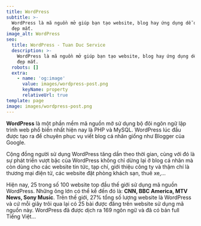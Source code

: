 ```yaml
---
title: WordPress
subtitle: >-
  WordPress là mã nguồn mở giúp bạn tạo website, blog hay ứng dụng dễ dàng và
  đẹp mắt.
image_alt: WordPress
seo:
  title: WordPress - Tuan Duc Service
  description: >-
    WordPress là mã nguồn mở giúp bạn tạo website, blog hay ứng dụng dễ dàng và
    đẹp mắt.
  robots: []
  extra:
    - name: 'og:image'
      value: images/wordpress-post.png
      keyName: property
      relativeUrl: true
template: page
image: images/wordpress-post.png
---
```

**WordPress** là một phần mềm mã nguồn mở sử dụng bộ đôi ngôn ngữ lập trình web phổ biến nhất hiện nay là PHP và MySQL. WordPress lúc đầu được tạo ra để chuyên phục vụ viết blog cá nhân giống như Blogger của Google.

Cộng đồng người sử dụng WordPress tăng dần theo thời gian, cùng với đó là sự phát triển vượt bậc của WordPress không chỉ dừng lại ở blog cá nhân mà còn dùng cho các website tin tức, tạp chí, giới thiệu công ty và thậm chí là thương mại điện tử, các website đặt phòng khách sạn, thuê xe,…

Hiện nay, 25 trong số 100 website top đầu thế giới sử dụng mã nguồn WordPress. Những ông lớn có thể kể đến đó là: **CNN, BBC America, MTV News, Sony Music**. Trên thế giới, 27% tổng số lượng website là WordPress và cứ mỗi giây trôi qua lại có 25 bài được đăng trên website sử dụng mã nguồn này. WordPress đã được dịch ra 169 ngôn ngữ và đã có bản full Tiếng Việt...


